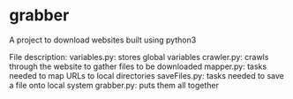 # grabber
A project to download websites built using python3

File description:
variables.py: stores global variables
crawler.py: crawls through the website to gather files to be downloaded
mapper.py: tasks needed to map URLs to local directories
saveFiles.py: tasks needed to save a file onto local system
grabber.py: puts them all together
